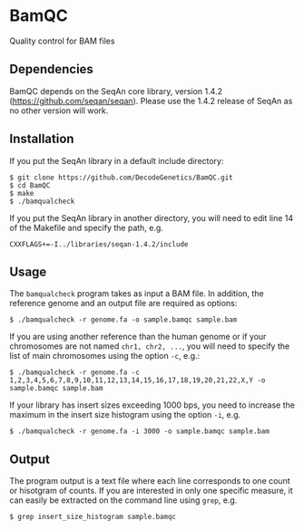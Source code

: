 # BamQC
Quality control for BAM files


## Dependencies

BamQC depends on the SeqAn core library, version 1.4.2 (https://github.com/seqan/seqan).
Please use the 1.4.2 release of SeqAn as no other version will work.

## Installation

If you put the SeqAn library in a default include directory:

    $ git clone https://github.com/DecodeGenetics/BamQC.git
    $ cd BamQC
    $ make
    $ ./bamqualcheck

If you put the SeqAn library in another directory, you will need to edit line 14 of the Makefile and specify the path, e.g.

    CXXFLAGS+=-I../libraries/seqan-1.4.2/include

## Usage

The ``bamqualcheck`` program takes as input a BAM file. In addition, the reference genome and an output file are required as options:

    $ ./bamqualcheck -r genome.fa -o sample.bamqc sample.bam

If you are using another reference than the human genome or if your chromosomes are not named ``chr1, chr2, ...``, you will need to specify the list of main chromosomes using the option ``-c``, e.g.:

    $ ./bamqualcheck -r genome.fa -c 1,2,3,4,5,6,7,8,9,10,11,12,13,14,15,16,17,18,19,20,21,22,X,Y -o sample.bamqc sample.bam

If your library has insert sizes exceeding 1000 bps, you need to increase the maximum in the insert size histogram using the option ``-i``, e.g.

    $ ./bamqualcheck -r genome.fa -i 3000 -o sample.bamqc sample.bam

## Output

The program output is a text file where each line corresponds to one count or hisotgram of counts.
If you are interested in only one specific measure, it can easily be extracted on the command line using ``grep``, e.g.

    $ grep insert_size_histogram sample.bamqc
